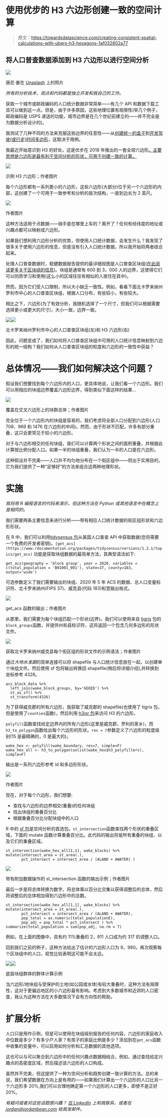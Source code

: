 # 使用优步的 H3 六边形创建一致的空间计算

> 原文：<https://towardsdatascience.com/creating-consistent-spatial-calculations-with-ubers-h3-hexagons-1af032802a77>

## 将人口普查数据添加到 H3 六边形以进行空间分析

![](img/d70841e661bd8286c26932e570374710.png)

唐尼·姜在 [Unsplash](https://unsplash.com?utm_source=medium&utm_medium=referral) 上的照片

*所有的分析技术、观点和代码都是独立开发和我自己的工作。*

获取一个城市或邮政编码的人口统计数据非常简单——有几个 API 和数据下载工具可以做到这一点。但是，由于许多原因，这些地理位置有局限性(举几个例子，邮政编码是 USPS 递送的功能，城市边界是在几个世纪前建立的——并不完全是为数据分析设计的)。

我测试了几种不同的方法来克服这些边界的任意性——从[创建统一的盒子](/optimizing-location-decisions-in-new-growth-markets-bf7b78f4c79)到[开发驾驶(或行走)时间多边形](/finding-product-market-fit-for-commercial-space-with-analytics-5930434a9494)，这取决于用例。

我最近开始意识到 H3 的好处，这是优步在 2018 年推出的一套全球六边形[。主要思想是六边形是最有利于空间分析的形状，可用于创建一致的计算。](https://eng.uber.com/h3/)

![](img/3f805b6a667d48f05445650df60bbce1.png)

示例 H3 六边形；作者图片

每个六边形都有一系列更小的六边形，这些六边形(大部分)位于另一个六边形的内部，这创建了一个可用于一致参考和分析的层次结构，一直到边长为 2 英尺。

![](img/abbdd603236d7573128f70acd6c108a6.png)

作者图片

这种方法适用于点数据——骑手是在哪里上车的？离开了？任何有经纬度的地址或兴趣点都可以映射成六边形。

如果我们想利用六边形分析的优势，但使用人口统计数据，会发生什么？我发现了很多关于使用六边形的信息，但是没有引入人口统计数据，所以我开始将两者结合起来。

处理人口普查数据时，稳健数据报告提供的最详细视图是人口普查区块组([在此阅读更多关于区块组的信息](https://www2.census.gov/geo/pdfs/reference/GARM/Ch11GARM.pdf))。块组是通常有 600 到 3，000 人的边界，这使得它们可以同质学习和使用(这么小的区域往往有相似的人居住在其中)。

然而，因为它们受人口限制，所以大小缺乏一致性。例如，看看下面北卡罗来纳州罗利市中心的人口普查区块组，根据人口分布，有些较小，有些较大。

相比之下，六边形(为了有效分析，我随机选择了一个尺寸，但我们可以根据需要选择更小或更大的尺寸)，大小一致，边界一致。

![](img/999d3d2c03692f9e917c21b6817c0381.png)![](img/8e093ac48e34b6ccb8238f157ae0d84b.png)

北卡罗来纳州罗利市中心的人口普查区块组(左)和 H3 六边形(右)

因此，问题变成了，我们如何将人口普查区块组中可用的人口统计信息映射到六边形的统一结构？我们如何从人口普查区块组的粒度和六边形的一致性中获益？

# 总体情况——我们如何解决这个问题？

假设我们想要找到每个六边形内的人口，更具体地说，让我们看一个六边形。我们可以用相应的块组边界覆盖六边形边界，得到类似下面这样的结果…

![](img/28418e0d09c83d1184c2705b0e46487a.png)

覆盖在交叉六边形上的块群总体；作者图片

完全位于一个六边形内的块组是容易的，我们考虑将全部人口分配到六边形(人口 708、969 和 1476 在六边形的中间)。然而，由于形状不匹配，许多有部分重叠，这只会更常见于较小的六边形。

对于与六边形相交的任何块组，我们可以计算两个形状之间的面积重叠，并根据此计算按比例分配人口。如果一半的块组重叠，我们认为一半的人口是在六边形。

这种假设并不完美——人口并不均匀地分布在一个街区组中——但出于实用目的，它为我们提供了一种“足够好”的方法来组合这两种地理形状。

# 实施

*我将用 R 编程语言的代码来演示，但这种方法在 Python 或其他语言中在概念上是相同的。*

我们需要两条主要信息来进行分析——带有相应人口统计数据的街区组形状和六边形形状。

在 R 中，我们可以利用[tidysensus 包](https://www.rdocumentation.org/packages/tidycensus/versions/1.2.1)从美国人口普查 API 中获取数据(您将需要一个免费的开发者密钥)。`[get_acs](https://www.rdocumentation.org/packages/tidycensus/versions/1.2.1/topics/get_acs)` [](https://www.rdocumentation.org/packages/tidycensus/versions/1.2.1/topics/get_acs)功能是获取块组数据的最简单方法，其典型语法如下:

`get_acs(geography = 'block group', year = 2020, variables = c(total_population = 'B01001_001'), state=37, county=183, output='wide')`

可选参数定义了我们需要输出的块组、2020 年 5 年 ACS 的数据、总人口变量标识符、北卡罗来纳州(FIPS 37)、威克县(代码 183)和宽输出格式。

![](img/8e45b524df671f34b4421fc7b5bf758d.png)

get_acs 函数的输出；作者图片

从那里，我们需要为每个块组匹配一个形状(边界)。我们可以使用来自 [tigris](https://cran.r-project.org/web/packages/tigris/index.html) 包的`block_groups`函数，并提供州和县标识符，这将返回一个包含几何多边形的形状文件。

![](img/dfadd1a48fbcba01af5d4483d2143816.png)

获取北卡罗来纳州威克县每个街区组的形状文件的示例语法；作者图片

通过*大地水准面*的简单连接可以将 shapefile 与人口统计信息放在一起，以创建单个块组文件。然后使用 sf 包将输出转换回 shapefile(稍后将详细介绍),并转换到坐标参考 4326。

```
acs_block_data %>%
  left_join(wake_block_groups, by='GEOID') %>%
  st_as_sf() %>%
  st_transform(4326)
```

为了获得威克郡的所有六边形，我获取了威克郡的 shapefile(也使用了 tigris 包，但是使用了`counties`函数)，然后利用 [h3jsr 包](https://cran.r-project.org/web/packages/h3jsr/vignettes/intro-to-h3jsr.html#General_information)来访问 H3 的六边形。

`polyfill`函数查找给定边界内的所有六边形(这里是威克郡，罗利的家乡)，而`h3_to_polygon`函数给出每个六边形的形状。`res = 7`参数定义了六边形的粒度级别(15 是最精确的，0 是最大的)。

```
wake_hex <- polyfill(wake_boundary, res=7, simple=F)
wake_hex_all <- h3_to_polygon(unlist(wake_hex$h3_polyfillers), simple=F)
```

输出是一系列六边形参考 id 和多边形形状。

![](img/bbaeb11455a74490ba56f5be48be0fe9.png)

作者图片

现在，对于每个六边形，我们想要:

*   查找与六边形的边界相交(重叠)的任何块组
*   找出块组的重叠百分比
*   根据重叠百分比分配块组中的人口

R 中的 [sf 包](https://www.rdocumentation.org/packages/sf/versions/1.0-7)是空间分析的首选包。`st_intersection`函数查找两个形状的重叠区域，下面的 mutate 函数计算重叠百分比。此代码的输出将是所有重叠的块组，以及它们的重叠区域。

```
st_intersection(wake_hex_all[1,1], wake_blocks) %>%
mutate(intersect_area = st_area(.),
       pct_intersect = intersect_area / (ALAND + AWATER) )
```

![](img/615029d9c4db1c7a424a9562e218a6f4.png)

带有附加数据操作的 st_intersection 函数的输出示例；作者图片

最后一步是将总体转换为数字，将总体乘以百分比交集以获得调整后的总体，然后将调整后的总体相加得到六边形中的总数。

```
st_intersection(wake_hex_all[1,1], wake_blocks) %>%
mutate(intersect_area = st_area(.),
       pct_intersect = intersect_area / (ALAND + AWATER),
       pop_total = as.numeric(total_populationE),
       pop_adj = pop_total * pct_intersect ) %>%
summarize(total_population = sum(pop_adj, na.rm = T)
```

例如，在上面的图像中，具有约 11%重叠的 2，911 人口成为约 317 的调整人口。

回到我们之前的例子，这种方法给出了估计的六边形人口为 9，980。再次观察每个区块组中的人口，视觉比较表明这可能不会太远。

![](img/ed5cbaf476cb85cfef3738687b633c92.png)![](img/8557d59f47aeadcfe790ced973355ffa.png)

底层块组群体的群体计算示例

当六边形/地块组与受保护的土地(如公园或水体)有较大重叠时，这种方法有局限性，这对于更偏远地区的小六边形最有影响。考虑到大多数城市和近郊的人口密度，我认为这种方法在大多数情况下会有方向性的帮助。

# 扩展分析

人口只是用作示例，但是可以使用在块组级别报告的任何内容。六边形的家庭收入中位数是多少？有多少户人家？有孩子的家庭比例是多少？添加到在`get_acs`函数中收集的变量中，可以启用如何分析和汇总数据的其他选项。

这也可以与可以聚合到六边形中的任何兴趣点数据相结合，例如，通过查找给定兴趣点的高密度区域，然后描述该六边形的人口构成。

虽然并不完美，但这提供了一种为空间分析和趋势创建一致计算的方法。总的来说，我们希望数据在方向上是有用的——如果我们计算出一个六边形的人口比另一个六边形多 20%,我们可以合理地确定第一个六边形的人口更多，即使不是正好 20%。

*有疑问或者对这些话题感兴趣？* [*在 LinkedIn*](http://www.linkedin.com/in/jordanbean) *上和我联系，或者在 jordan@jordanbean.com 给我发邮件。*